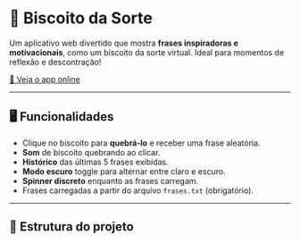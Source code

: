 # 🍪 Biscoito da Sorte

Um aplicativo web divertido que mostra **frases inspiradoras e motivacionais**, como um biscoito da sorte virtual. Ideal para momentos de reflexão e descontração!  

[🔗 Veja o app online](https://ferreira2006.github.io/biscoito-da-sorte/)

---

## 🖥️ Funcionalidades

- Clique no biscoito para **quebrá-lo** e receber uma frase aleatória.  
- **Som** de biscoito quebrando ao clicar.  
- **Histórico** das últimas 5 frases exibidas.  
- **Modo escuro** toggle para alternar entre claro e escuro.  
- **Spinner discreto** enquanto as frases carregam.  
- Frases carregadas a partir do arquivo `frases.txt` (obrigatório).  

---

## 📂 Estrutura do projeto

